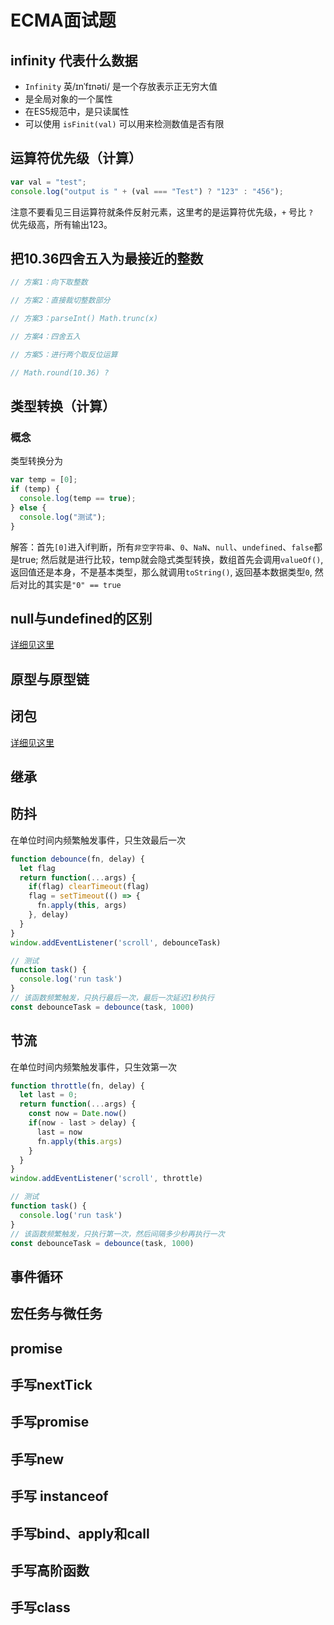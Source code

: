 # ECMA面试题

## infinity 代表什么数据

- `Infinity` 英/ɪnˈfɪnəti/ 是一个存放表示正无穷大值
- 是全局对象的一个属性
- 在ES5规范中，是只读属性
- 可以使用 `isFinit(val)` 可以用来检测数值是否有限

## 运算符优先级（计算）

```javascript
var val = "test";
console.log("output is " + (val === "Test") ? "123" : "456");
```

注意不要看见三目运算符就条件反射元素，这里考的是运算符优先级，`+` 号比 `? `优先级高，所有输出123。

## 把10.36四舍五入为最接近的整数

```javascript
// 方案1：向下取整数

// 方案2：直接裁切整数部分

// 方案3：parseInt() Math.trunc(x)

// 方案4：四舍五入

// 方案5：进行两个取反位运算

// Math.round(10.36) ?
```

## 类型转换（计算）

### 概念

类型转换分为

```javascript
var temp = [0];
if (temp) {
  console.log(temp == true);
} else {
  console.log("测试");
}
```

解答：首先`[0]`进入if判断，所有`非空字符串`、`0`、`NaN`、`null`、`undefined`、`false`都是true; 然后就是进行比较，temp就会隐式类型转换，数组首先会调用`valueOf()`,返回值还是本身，不是基本类型，那么就调用`toString()`, 返回基本数据类型`0`, 然后对比的其实是`"0" == true`


## null与undefined的区别

[详细见这里](./base.html#数据类型)

## 原型与原型链



## 闭包

[详细见这里](./function.html#闭包)

## 继承


## 防抖

在单位时间内频繁触发事件，只生效最后一次


```javascript
function debounce(fn, delay) {
  let flag
  return function(...args) {
    if(flag) clearTimeout(flag)
    flag = setTimeout(() => {
      fn.apply(this, args)
    }, delay)
  }
}
window.addEventListener('scroll', debounceTask)

// 测试
function task() {
  console.log('run task')
}
// 该函数频繁触发，只执行最后一次，最后一次延迟1秒执行
const debounceTask = debounce(task, 1000)
```

## 节流

在单位时间内频繁触发事件，只生效第一次

```javascript
function throttle(fn, delay) {
  let last = 0;
  return function(...args) {
    const now = Date.now()
    if(now - last > delay) {
      last = now
      fn.apply(this.args)
    }
  }
}
window.addEventListener('scroll', throttle)

// 测试
function task() {
  console.log('run task')
}
// 该函数频繁触发，只执行第一次，然后间隔多少秒再执行一次
const debounceTask = debounce(task, 1000)
```


## 事件循环

## 宏任务与微任务

## promise

## 手写nextTick

## 手写promise

## 手写new 

## 手写 instanceof

## 手写bind、apply和call

## 手写高阶函数

## 手写class



